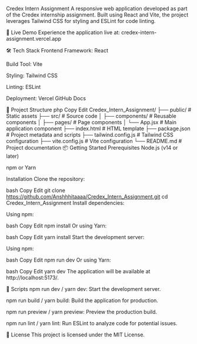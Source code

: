 Credex Intern Assignment
A responsive web application developed as part of the Credex internship assignment. Built using React and Vite, the project leverages Tailwind CSS for styling and ESLint for code linting.

🚀 Live Demo
Experience the application live at: credex-intern-assignment.vercel.app

🛠️ Tech Stack
Frontend Framework: React

Build Tool: Vite

Styling: Tailwind CSS

Linting: ESLint

Deployment: Vercel
GitHub Docs

📁 Project Structure
php
Copy
Edit
Credex_Intern_Assignment/
├── public/               # Static assets
├── src/                  # Source code
│   ├── components/       # Reusable components
│   ├── pages/            # Page components
│   └── App.jsx           # Main application component
├── index.html            # HTML template
├── package.json          # Project metadata and scripts
├── tailwind.config.js    # Tailwind CSS configuration
├── vite.config.js        # Vite configuration
└── README.md             # Project documentation
📦 Getting Started
Prerequisites
Node.js (v14 or later)

npm or Yarn

Installation
Clone the repository:

bash
Copy
Edit
git clone https://github.com/Anshhhitaaaa/Credex_Intern_Assignment.git
cd Credex_Intern_Assignment
Install dependencies:

Using npm:

bash
Copy
Edit
npm install
Or using Yarn:

bash
Copy
Edit
yarn install
Start the development server:

Using npm:

bash
Copy
Edit
npm run dev
Or using Yarn:

bash
Copy
Edit
yarn dev
The application will be available at http://localhost:5173/.

🧪 Scripts
npm run dev / yarn dev: Start the development server.

npm run build / yarn build: Build the application for production.

npm run preview / yarn preview: Preview the production build.

npm run lint / yarn lint: Run ESLint to analyze code for potential issues.

📄 License
This project is licensed under the MIT License.

